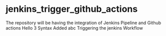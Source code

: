 # jenkins_trigger_github_actions
The repository will be having the integration of Jenkins Pipeline and Github actions
Hello
3 Syntax Added 
abc
Triggering the jenkins Workflow
